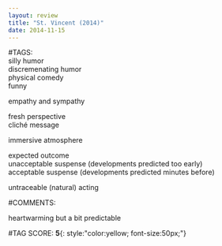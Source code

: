 ```yaml
---  
layout: review  
title: "St. Vincent (2014)"  
date: 2014-11-15  
---  
```

  
#TAGS:  
silly humor  
discremenating humor  
physical comedy  
funny  
  
empathy and sympathy  
  
fresh perspective  
cliché message  
  
immersive atmosphere  
  
expected outcome  
unacceptable suspense (developments predicted too early)  
acceptable suspense (developments predicted minutes before)  
  
untraceable (natural) acting  
  
#COMMENTS:  
  
heartwarming but a bit predictable  
  
  
  
  
  
#TAG SCORE: **5**{: style:"color:yellow; font-size:50px;"}  
